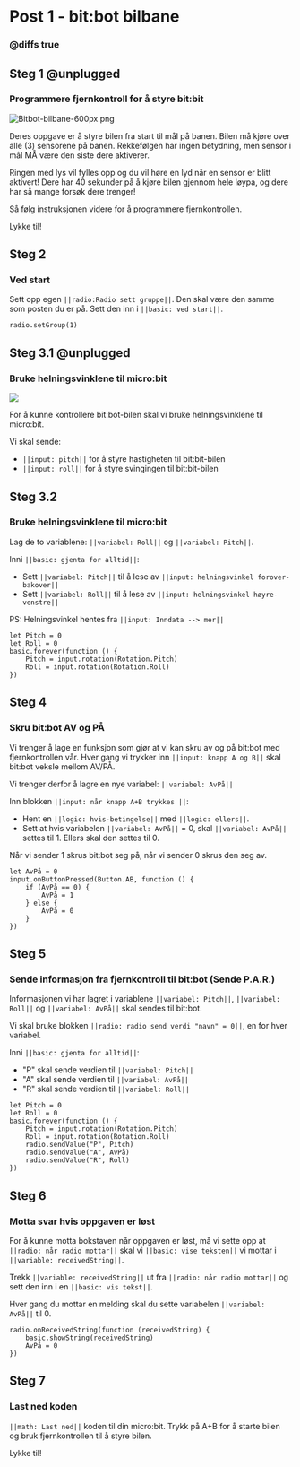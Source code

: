 # Post 1 - bit:bot bilbane 

### @diffs true

## Steg 1 @unplugged

### Programmere fjernkontroll for å styre bit:bit

![Bitbot-bilbane-600px.png](https://i.postimg.cc/fTws5C6m/Bitbot-bilbane-600px.png)

Deres oppgave er å styre bilen fra start til mål på banen. Bilen må kjøre over alle (3) sensorene på banen. Rekkefølgen har ingen betydning, men sensor i mål MÅ være den siste dere aktiverer.

Ringen med lys vil fylles opp og du vil høre en lyd når en sensor er blitt aktivert! Dere har 40 sekunder på å kjøre bilen gjennom hele løypa, og dere har så mange forsøk dere trenger!

Så følg instruksjonen videre for å programmere fjernkontrollen. 

Lykke til!



## Steg 2

### Ved start

Sett opp egen ``||radio:Radio sett gruppe||``. Den skal være den samme som posten du er på. Sett den inn i ``||basic: ved start||``.

```blocks
radio.setGroup(1)
```

## Steg 3.1 @unplugged

### Bruke helningsvinklene til micro:bit

![](https://cdn.sanity.io/images/ajwvhvgo/production/5da9fe1ca277f95cc2e7d1c1f1f8b68b32a747f7-622x625.png?w=435&q=80&fit=max&auto=format)

For å kunne kontrollere bit:bot-bilen skal vi bruke helningsvinklene til micro:bit. 

Vi skal sende:

- ``||input: pitch||`` for å styre hastigheten til bit:bit-bilen
- ``||input: roll||`` for å styre svingingen til bit:bit-bilen

## Steg 3.2

### Bruke helningsvinklene til micro:bit

Lag de to variablene: ``||variabel: Roll||`` og ``||variabel: Pitch||``.

Inni ``||basic: gjenta for alltid||``:

- Sett ``||variabel: Pitch||`` til å lese av ``||input: helningsvinkel forover-bakover||``
- Sett ``||variabel: Roll||`` til å lese av ``||input: helningsvinkel høyre-venstre||``

PS: Helningsvinkel hentes fra ``||input: Inndata --> mer||``

```blocks
let Pitch = 0
let Roll = 0
basic.forever(function () {
    Pitch = input.rotation(Rotation.Pitch)
    Roll = input.rotation(Rotation.Roll)
})
```

## Steg 4

### Skru bit:bot AV og PÅ

Vi trenger å lage en funksjon som gjør at vi kan skru av og på bit:bot med fjernkontrollen vår. Hver gang vi trykker inn ``||input: knapp A og B||`` skal bit:bot veksle mellom AV/PÅ.

Vi trenger derfor å lagre en nye variabel: ``||variabel: AvPå||``

Inn blokken ``||input: når knapp A+B trykkes ||``:

- Hent en ``||logic: hvis-betingelse||`` med ``||logic: ellers||``.
- Sett at hvis variabelen ``||variabel: AvPå||`` = 0, skal ``||variabel: AvPå||`` settes til 1. Ellers skal den settes til 0. 

Når vi sender 1 skrus bit:bot seg på, når vi sender 0 skrus den seg av.

```blocks
let AvPå = 0
input.onButtonPressed(Button.AB, function () {
    if (AvPå == 0) {
        AvPå = 1
    } else {
        AvPå = 0
    }
})
```

## Steg 5

### Sende informasjon fra fjernkontroll til bit:bot (Sende P.A.R.)

Informasjonen vi har lagret i variablene ``||variabel: Pitch||``, ``||variabel: Roll||`` og ``||variabel: AvPå||`` skal sendes til bit:bot.

Vi skal bruke blokken ``||radio: radio send verdi "navn" = 0||``, en for hver variabel.

Inni ``||basic: gjenta for alltid||``:

- "P" skal sende verdien til ``||variabel: Pitch||``
- "A" skal sende verdien til ``||variabel: AvPå||``
- "R" skal sende verdien til ``||variabel: Roll||``

```blocks
let Pitch = 0
let Roll = 0
basic.forever(function () {
    Pitch = input.rotation(Rotation.Pitch)
    Roll = input.rotation(Rotation.Roll)
    radio.sendValue("P", Pitch)
    radio.sendValue("A", AvPå)
    radio.sendValue("R", Roll)
})
```

## Steg 6

### Motta svar hvis oppgaven er løst

For å kunne motta bokstaven når oppgaven er løst, må vi sette opp at ``||radio: når radio mottar||`` skal vi ``||basic: vise teksten||`` vi mottar i ``||variable: receivedString||``.

Trekk ``||variable: receivedString||`` ut fra ``||radio: når radio mottar||`` og sett den inn i en ``||basic: vis tekst||``.

Hver gang du mottar en melding skal du sette variabelen ``||variabel: AvPå||`` til 0.

```blocks
radio.onReceivedString(function (receivedString) {
    basic.showString(receivedString)
    AvPå = 0
})
```

## Steg 7

### Last ned koden

``||math: Last ned||`` koden til din micro:bit. Trykk på A+B for å starte bilen og bruk fjernkontrollen til å styre bilen. 

Lykke til!